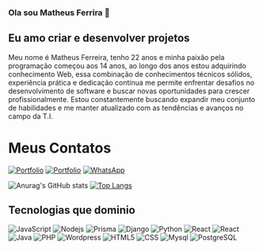 ### Ola sou Matheus Ferrira 👋

## Eu amo criar e desenvolver projetos

Meu nome é Matheus Ferreira, tenho 22 anos e minha paixão pela programação começou aos 14 anos, ao longo dos anos estou adquirindo conhecimento Web, essa combinação de conhecimentos técnicos sólidos, experiência prática e dedicação contínua me permite enfrentar desafios no desenvolvimento de software e buscar novas oportunidades para crescer profissionalmente. Estou constantemente buscando expandir meu conjunto de habilidades e me manter atualizado com as tendências e avanços no campo da T.I.



# Meus Contatos

[![Portfolio](https://img.shields.io/badge/Blogger-FF5722?style=for-the-badge&logo=blogger&logoColor=white)](https://portfolio-matheus-ferreira33.vercel.app)
[![Portfolio](https://img.shields.io/badge/LinkedIn-0077B5?style=for-the-badge&logo=linkedin&logoColor=white)](https://www.linkedin.com/in/matheusferreira33/)
[![WhatsApp](https://img.shields.io/badge/WhatsApp-25D366?style=for-the-badge&logo=whatsapp&logoColor=white)](https://contate.me/matheusferreira33)

![Anurag's GitHub stats](https://github-readme-stats.vercel.app/api?username=MatheusFerreira33&show_icons=true&theme=radical)
[![Top Langs](https://github-readme-stats.vercel.app/api/top-langs/?username=MatheusFerreira33&layout=donut)](https://github.com/anuraghazra/github-readme-stats)

## Tecnologias que dominio

<div>
<img alt='JavaScript' src='https://img.shields.io/badge/JavaScript-F7DF1E?style=for-the-badge&logo=javascript&logoColor=black'>
<img alt='Nodejs' src='https://img.shields.io/badge/Node.js-43853D?style=for-the-badge&logo=node.js&logoColor=white'>
<img alt='Prisma' src='https://img.shields.io/badge/Prisma-3982CE?style=for-the-badge&logo=Prisma&logoColor=white'>
<img alt='Django' src='	https://img.shields.io/badge/Django-092E20?style=for-the-badge&logo=django&logoColor=white'>
<img alt='Python' src='https://img.shields.io/badge/Python-3776AB?style=for-the-badge&logo=python&logoColor=white'>
<img alt='React' src='https://img.shields.io/badge/React-20232A?style=for-the-badge&logo=react&logoColor=61DAFB'>
<img alt='React' src='https://img.shields.io/badge/TypeScript-007ACC?style=for-the-badge&logo=typescript&logoColor=white'>
<img alt='Java' src='https://img.shields.io/badge/Java-ED8B00?style=for-the-badge&logo=openjdk&logoColor=white'>
<img alt='PHP' src='https://img.shields.io/badge/PHP-777BB4?style=for-the-badge&logo=php&logoColor=white'>
<img alt='Wordpress' src='https://img.shields.io/badge/Wordpress-21759B?style=for-the-badge&logo=wordpress&logoColor=white'>
<img alt='HTML5' src='https://img.shields.io/badge/HTML-239120?style=for-the-badge&logo=html5&logoColor=white'>
<img alt='CSS' src='https://img.shields.io/badge/CSS-239120?&style=for-the-badge&logo=css3&logoColor=white'>
<img alt='Mysql' src='https://img.shields.io/badge/MySQL-00000F?style=for-the-badge&logo=mysql&logoColor=white'>
<img alt='PostgreSQL' src='https://img.shields.io/badge/PostgreSQL-316192?style=for-the-badge&logo=postgresql&logoColor=white'>

</div>
